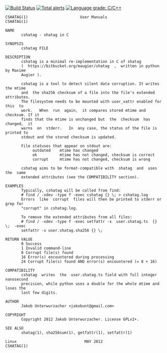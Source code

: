 [![Build Status](https://travis-ci.org/rfjakob/cshatag.svg?branch=master)](https://travis-ci.org/rfjakob/cshatag)
[![Total alerts](https://img.shields.io/lgtm/alerts/g/rfjakob/cshatag.svg?logo=lgtm&logoWidth=18)](https://lgtm.com/projects/g/rfjakob/cshatag/alerts/)
[![Language grade: C/C++](https://img.shields.io/lgtm/grade/cpp/g/rfjakob/cshatag.svg?logo=lgtm&logoWidth=18)](https://lgtm.com/projects/g/rfjakob/cshatag/context:cpp)

```
CSHATAG(1)                       User Manuals                       CSHATAG(1)

NAME
       cshatag - shatag in C

SYNOPSIS
       cshatag FILE

DESCRIPTION
       cshatag is a minimal re-implementation in C of shatag
       (  https://bitbucket.org/maugier/shatag  ,  written in python by Maxime
       Augier ).

       cshatag is a tool to detect silent data corruption. It writes the mtime
       and  the sha256 checksum of a file into the file's extended attributes.
       The filesystem needs to be mounted with user_xattr enabled for this  to
       work.   When  run  again,  it compares stored mtime and checksum. If it
       finds that the mtime is unchanged but  the  checksum  has  changed,  it
       warns  on  stderr.   In  any case, the status of the file is printed to
       stdout and the stored checksum is updated.

       File statuses that appear on stdout are:
            outdated    mtime has changed
            ok          mtime has not changed, checksum is correct
            corrupt     mtime has not changed, checksum is wrong

       cshatag aims to be format-compatible with  shatag  and  uses  the  same
       extended attributes (see the COMPATIBILITY section).

EXAMPLES
       Typically, cshatag will be called from find:
       # find / -xdev -type f -exec cshatag {} \; > cshatag.log
       Errors  like  corrupt  files will then be printed to stderr or grep for
       "corrupt" in cshatag.log.

       To remove the extended attributes from all files:
       # find / -xdev -type f -exec setfattr -x  user.shatag.ts  {}  \;  -exec
       setfattr -x user.shatag.sha256 {} \;

RETURN VALUE
       0 Success
       1 Invalid command-line
       8 Corrupt file(s) found
       16 Error(s) encountered during processing
       24 Corrupt file(s) found AND error(s) encountered (= 8 + 16)

COMPATIBILITY
       cshatag  writes  the  user.shatag.ts field with full integer nanosecond
       precision, while python uses a double for the whole mtime and loses the
       last few digits.

AUTHOR
       Jakob Unterwurzacher <jakobunt@gmail.com>

COPYRIGHT
       Copyright 2012 Jakob Unterwurzacher. License GPLv2+.

SEE ALSO
       shatag(1), sha256sum(1), getfattr(1), setfattr(1)

Linux                              MAY 2012                         CSHATAG(1)
```

